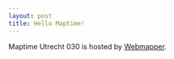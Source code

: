 ```yaml
---
layout: post
title: Hello Maptime! 
---
```


Maptime Utrecht 030 is hosted by [Webmapper](www.webmapper.nl). 
